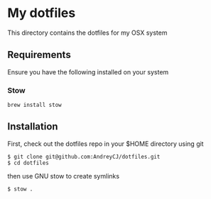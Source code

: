 # My dotfiles

This directory contains the dotfiles for my OSX system

## Requirements

Ensure you have the following installed on your system


### Stow

```
brew install stow
```

## Installation

First, check out the dotfiles repo in your $HOME directory using git

```
$ git clone git@github.com:AndreyCJ/dotfiles.git
$ cd dotfiles
```

then use GNU stow to create symlinks

```
$ stow .
```
